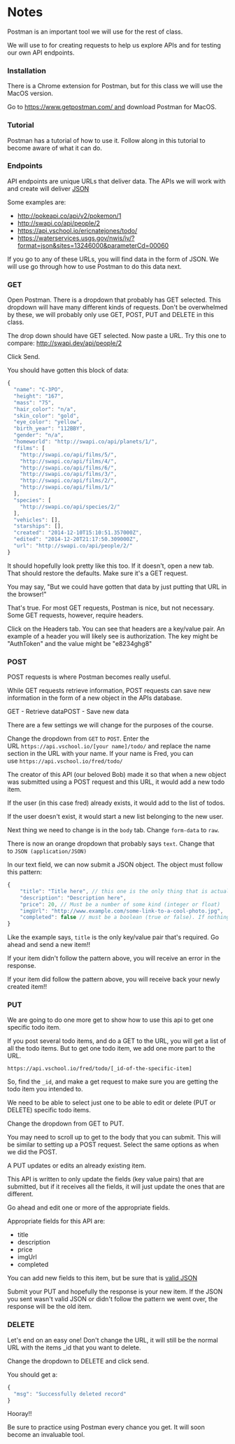 # Notes

Postman is an important tool we will use for the rest of class.

We will use to for creating requests to help us explore APIs and for testing our own API endpoints.

### **Installation**

There is a Chrome extension for Postman, but for this class we will use the MacOS version.

Go to https://www.getpostman.com/ and download Postman for MacOS.

### **Tutorial**

Postman has a tutorial of how to use it. Follow along in this tutorial to become aware of what it can do.

### **Endpoints**

API endpoints are unique URLs that deliver data. The APIs we will work with and create will deliver [JSON](https://coursework.vschool.io/json/)

Some examples are:

- http://pokeapi.co/api/v2/pokemon/1
- http://swapi.co/api/people/2
- https://api.vschool.io/ericnatejones/todo/
- https://waterservices.usgs.gov/nwis/iv/?format=json&sites=13246000&parameterCd=00060

If you go to any of these URLs, you will find data in the form of JSON. We will use go through how to use Postman to do this data next.

### **GET**

Open Postman. There is a dropdown that probably has GET selected. This dropdown will have many different kinds of requests. Don't be overwhelmed by these, we will probably only use GET, POST, PUT and DELETE in this class.

The drop down should have GET selected. Now paste a URL. Try this one to compare: http://swapi.dev/api/people/2

Click Send.

You should have gotten this block of data:

```jsx
{
  "name": "C-3PO",
  "height": "167",
  "mass": "75",
  "hair_color": "n/a",
  "skin_color": "gold",
  "eye_color": "yellow",
  "birth_year": "112BBY",
  "gender": "n/a",
  "homeworld": "http://swapi.co/api/planets/1/",
  "films": [
    "http://swapi.co/api/films/5/",
    "http://swapi.co/api/films/4/",
    "http://swapi.co/api/films/6/",
    "http://swapi.co/api/films/3/",
    "http://swapi.co/api/films/2/",
    "http://swapi.co/api/films/1/"
  ],
  "species": [
    "http://swapi.co/api/species/2/"
  ],
  "vehicles": [],
  "starships": [],
  "created": "2014-12-10T15:10:51.357000Z",
  "edited": "2014-12-20T21:17:50.309000Z",
  "url": "http://swapi.co/api/people/2/"
}

```

It should hopefully look pretty like this too. If it doesn't, open a new tab. That should restore the defaults. Make sure it's a GET request.

You may say, "But we could have gotten that data by just putting that URL in the browser!"

That's true. For most GET requests, Postman is nice, but not necessary. Some GET requests, however, require headers.

Click on the Headers tab. You can see that headers are a key/value pair. An example of a header you will likely see is authorization. The key might be "AuthToken" and the value might be "e8234ghg8"

### **POST**

POST requests is where Postman becomes really useful.

While GET requests retrieve information, POST requests can save new information in the form of a new object in the APIs database.

GET - Retrieve dataPOST - Save new data

There are a few settings we will change for the purposes of the course.

Change the dropdown from `GET` to `POST`. Enter the URL `https://api.vschool.io/[your name]/todo/` and replace the name section in the URL with your name. If your name is Fred, you can use `https://api.vschool.io/fred/todo/`

The creator of this API (our beloved Bob) made it so that when a new object was submitted using a POST request and this URL, it would add a new todo item.

If the user (in this case fred) already exists, it would add to the list of todos.

If the user doesn't exist, it would start a new list belonging to the new user.

Next thing we need to change is in the `body` tab. Change `form-data` to `raw`.

There is now an orange dropdown that probably says `text`. Change that to `JSON (application/JSON)`

In our text field, we can now submit a JSON object. The object must follow this pattern:

```jsx
{
    "title": "Title here", // this one is the only thing that is actually required
    "description": "Description here",
    "price": 20, // Must be a number of some kind (integer or float)
    "imgUrl": "http://www.example.com/some-link-to-a-cool-photo.jpg",
    "completed": false // must be a boolean (true or false). If nothing provided, defaults to false.
}

```

Like the example says, `title` is the only key/value pair that's required. Go ahead and send a new item!!

If your item didn't follow the pattern above, you will receive an error in the response.

If your item did follow the pattern above, you will receive back your newly created item!!

### **PUT**

We are going to do one more get to show how to use this api to get one specific todo item.

If you post several todo items, and do a GET to the URL, you will get a list of all the todo items. But to get one todo item, we add one more part to the URL.

`https://api.vschool.io/fred/todo/[_id-of-the-specific-item]`

So, find the `_id`, and make a get request to make sure you are getting the todo item you intended to.

We need to be able to select just one to be able to edit or delete (PUT or DELETE) specific todo items.

Change the dropdown from GET to PUT.

You may need to scroll up to get to the body that you can submit. This will be similar to setting up a POST request. Select the same options as when we did the POST.

A PUT updates or edits an already existing item.

This API is written to only update the fields (key value pairs) that are submitted, but if it receives all the fields, it will just update the ones that are different.

Go ahead and edit one or more of the appropriate fields.

Appropriate fields for this API are:

- title
- description
- price
- imgUrl
- completed

You can add new fields to this item, but be sure that is [valid JSON](http://jsonlint.com/)

Submit your PUT and hopefully the response is your new item. If the JSON you sent wasn't valid JSON or didn't follow the pattern we went over, the response will be the old item.

### **DELETE**

Let's end on an easy one! Don't change the URL, it will still be the normal URL with the items _id that you want to delete.

Change the dropdown to DELETE and click send.

You should get a:

```jsx
{
  "msg": "Successfully deleted record"
}

```

Hooray!!

Be sure to practice using Postman every chance you get. It will soon become an invaluable tool.